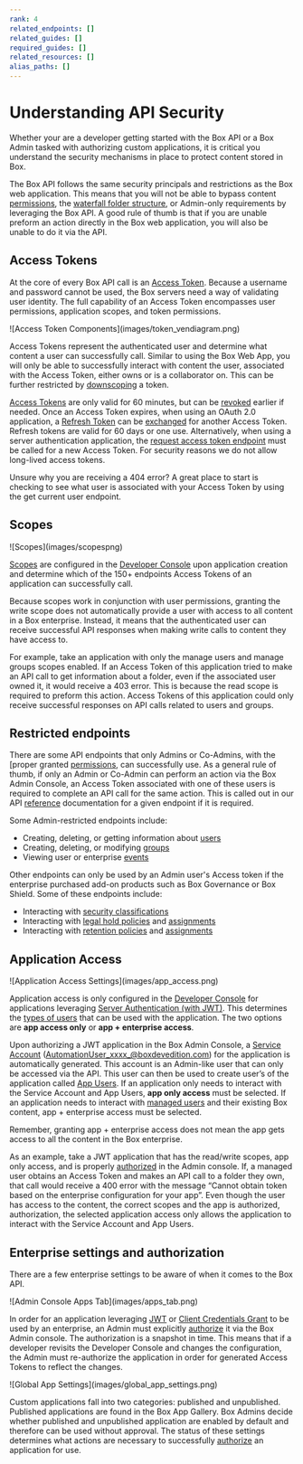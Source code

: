 ```yaml
---
rank: 4
related_endpoints: []
related_guides: []
required_guides: []
related_resources: []
alias_paths: []
---
```


# Understanding API Security

Whether your are a developer getting started with the Box API or a Box Admin
tasked with authorizing custom applications, it is critical you understand the
security mechanisms in place to protect content stored in Box. 

The Box API follows the same security principals and restrictions as the Box web
application. This means that you will not be able to bypass content
[permissions][perm], the [waterfall folder structure][waterfall], or Admin-only
requirements by leveraging the Box API. A good rule of thumb is that if you
are unable preform an action directly in the Box web application, you will also
be unable to do it via the API.

## Access Tokens

At the core of every Box API call is an [Access Token][at]. Because a username
and password cannot be used, the Box servers need a way of validating user
identity. The full capability of an Access Token encompasses user permissions,
application scopes, and token permissions. 

<ImageFrame center shadow border>
![Access Token Components](images/token_vendiagram.png)
</ImageFrame>

Access Tokens represent the authenticated user and determine what content a
user can successfully call. Similar to using the Box Web App, you will only be
able to successfully interact with content the user, associated with the Access 
Token, either owns or is a collaborator on. This can be further restricted by
[downscoping][downscope] a token.

[Access Tokens][at] are only valid for 60 minutes, but can be [revoked][revoked]
earlier if needed. Once an Access Token expires, when using an OAuth 2.0
application, a [Refresh Token][rt] can be [exchanged][exchange] for another
Access Token. Refresh tokens are valid for 60 days or one use. Alternatively,
when using a server authentication application, the 
[request access token endpoint][gettoken] must be called for a new Access Token.
For security reasons we do not allow long-lived access tokens.

<Message type=tip>
   Unsure why you are receiving a 404 error? A great place to start is checking
   to see what user is associated with your Access Token by using the get
   current user endpoint.
</Message>

## Scopes

<ImageFrame center shadow border>
![Scopes](images/scopespng)
</ImageFrame>

[Scopes][scopes] are configured in the [Developer Console][dc] upon application
creation and determine which of the 150+ endpoints Access Tokens of an 
application can successfully call. 

Because scopes work in conjunction with user permissions, granting the write
scope does not automatically provide a user with access to all content in a
Box enterprise. Instead, it means that the authenticated user can receive
successful API responses when making write calls to content they have access to.

For example, take an application with only the manage users and manage groups
scopes enabled. If an Access Token of this application tried to make an API call
to get information about a folder, even if the associated user owned it, it
would receive a 403 error. This is because the read scope is required to
preform this action. Access Tokens of this application could only receive
successful responses on API calls related to users and groups.

## Restricted endpoints 

There are some API endpoints that only Admins or Co-Admins, with the [proper
granted [permissions][coadminperm], can successfully use. As a general rule of
thumb, if only an Admin or Co-Admin can perform an action via the Box Admin
Console, an Access Token associated with one of these users is required to 
complete an API call for the same action. This is called out in our API
[reference][reference] documentation for a given endpoint if it is required.

Some Admin-restricted endpoints include:

- Creating, deleting, or getting information about [users][users]
- Creating, deleting, or modifying [groups][groups]
- Viewing user or enterprise [events][events]

Other endpoints can only be used by an Admin user's Access token if the
enterprise purchased add-on products such as Box Governance or Box Shield. Some
of these endpoints include:

- Interacting with [security classifications][sc]
- Interacting with [legal hold policies][lh] and [assignments][lha]
- Interacting with [retention policies][retention] and [assignments][rassign]

## Application Access

<ImageFrame center shadow border>
![Application Access Settings](images/app_access.png)
</ImageFrame>

Application access is only configured in the [Developer Console][dc] for
applications leveraging [Server Authentication (with JWT)][jwt]. This determines
the [types of users][usertypes] that can be used with the application. The two
options are **app access only** or **app + enterprise access**.

Upon authorizing a JWT application in the Box Admin Console, a 
[Service Account][serviceaccount] (AutomationUser_xxxx_@boxdevedition.com) for
the application is automatically generated. This account is an Admin-like user
that can only be accessed via the API. This user can then be used to create
user’s of the application called [App Users][appusers]. If an application only
needs to interact with the Service Account and App Users, **app only access**
must be selected. If an application needs to interact with [managed users][mu]
and their existing Box content, app + enterprise access must be selected. 

<Message type=tip>
   Remember, granting app + enterprise access does not mean the app gets access
   to all the content in the Box enterprise.
</Message>

As an example, take a JWT application that has the read/write scopes,
app only access, and is properly [authorized][auth] in the Admin console. If, a
managed user obtains an Access Token and makes an API call to a folder they own,
that call would receive a 400 error with the message “Cannot obtain token based
on the enterprise configuration for your app”. Even though the user has access
to the content, the correct scopes and the app is authorized, authorization,
the selected application access only allows the application to interact with the
Service Account and App Users.

## Enterprise settings and authorization

There are a few enterprise settings to be aware of when it comes to the Box API.

<ImageFrame center shadow border>
![Admin Console Apps Tab](images/apps_tab.png)
</ImageFrame>

In order for an application leveraging [JWT][jwt] or 
[Client Credentials Grant][ccg] to be used by an enterprise, an Admin must
explicitly [authorize][auth] it via the Box Admin console. The authorization is
a snapshot in time.  This means that if a developer revisits the Developer
Console and changes the configuration, the Admin must re-authorize the
application in order for generated Access Tokens to reflect the changes. 

<ImageFrame center shadow border>
![Global App Settings](images/global_app_settings.png)
</ImageFrame>

Custom applications fall into two categories: published and unpublished.
Published applications are found in the Box App Gallery. Box Admins decide
whether published and unpublished application are enabled by default and
therefore can be used without approval. The status of these settings determines 
what actions are necessary to successfully [authorize][auth] an application
for use. 

[perm]: https://support.box.com/hc/en-us/articles/360044196413-Understanding-Collaborator-Permission-Levels
[waterfall]: https://support.box.com/hc/en-us/articles/360043697254-Understanding-Folder-Permissions
[downscope]: g://authentication/tokens/downscope
[at]: g://authentication/tokens
[revoked]: e://post-oauth2-revoke
[rt]: g://authentication/tokens/refresh
[gettoken]: e://post-oauth2-token
[exchange]: e://reference/post-oauth2-token--refresh/
[coadminperm]: https://support.box.com/hc/en-us/articles/360044194393-Granting-And-Modifying-Co-Admin-Permissions
[reference]: https://developer.box.com/reference/
[dc]: https://app.box.com/developers/console
[scopes]: g://api-calls/permissions-and-errors/scopes
[users]: e://resources/user
[groups]: e://resources/group
[events]: e://resources/event
[sc]: e://resources/classification
[lh]: e://resources/legal-hold-policy
[lha]: e://resources/legal-hold-policy-assignment
[retention]: e://resources/retention-policies
[rassign]: e://resources/retention-policy-assignment
[jwt]: g://authentication/jwt
[usertypes]: g://getting-started/user-types
[serviceaccount]: g://getting-started/user-types/service-account
[appusers]: g://getting-started/user-types/app-users
[mu]: g://getting-started/user-types/managed-users
[auth]: g://authorization/custom-app-approval
[jwt]: g://authentication/jwt
[ccg]: g://authentication/client-credentials
[auth]: g://authorization